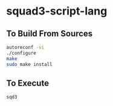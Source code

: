 # squad3-script-lang

## To Build From Sources

```bash
autoreconf -vi
./configure
make
sudo make install
```

## To Execute

```
sqd3
```
